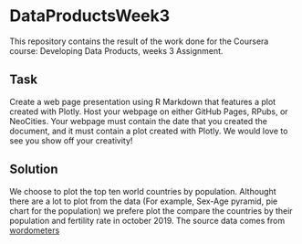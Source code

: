# DataProductsWeek3

This repository contains the result of the work done for the Coursera course: Developing Data Products,
weeks 3 Assignment.

## Task
Create a web page presentation using R Markdown that features a plot created with Plotly. 
Host your webpage on either GitHub Pages, RPubs, or NeoCities. 
Your webpage must contain the date that you created the document, and it must contain a plot created with Plotly. 
We would love to see you show off your creativity!

## Solution
We choose to plot the top ten world countries by population. Althought there are a lot to plot from the data
(For example, Sex-Age pyramid, pie chart for the population) we prefere plot the compare the countries by their population and fertility rate 
in october 2019.
The source data comes from [wordometers]

[wordometers]: https://www.worldometers.info/world-population/#density


